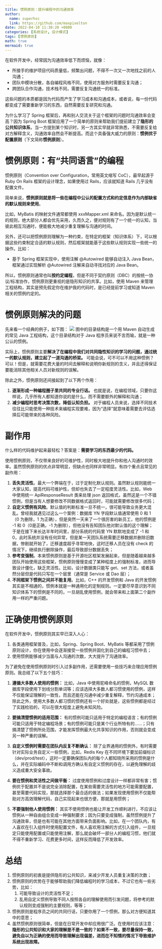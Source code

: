 ```yaml
---
title: 惯例原则：提升编程中的沟通效率 
author:
  name: superhsc
  link: https://github.com/maxpixelton
date: 2022-04-10 11:30:20 +0800
categories: [系统设计, 设计模式]
tags: [惯例原则]
math: true
mermaid: true
---
```


在软件开发中，经常因为沟通效率低下而烦恼，就像：
- 所接手的维护项目代码质量低，频繁出问题，不得不一次又一次地找之前的人沟通；
- 团队中模块分散，各自编程风格不同，使用对方服务时需要反复沟通；
- 跨团队合作沟通，技术栈不同，需要反复沟通统一的标准。

这些问题的本质都是因为代码而产生了学习成本和沟通成本，或者说，每一份代码都变成了需要重新学习的东西，自然需要反复研究和沟通。

为什么学习了 Spring 框架后，再和别人交流关于这个框架的问题时沟通效率会变高？因为 Spring Boot 框架应用了一个简单的原则来帮助我们提前建立了**隐形的公共知识体系**，当一方提到某个知识时，另一方其实早就非常熟悉，不需要反复给对方解释含义，沟通效率自然会不断提高。而这个具备强大威力的原则：**惯例优于配置原则**（下文简称**惯例原则**）。

# 惯例原则：有“共同语言”的编程
惯例原则（Convention over Configuration，常用英文缩写 CoC），最早起源于 Ruby On Rails 框架的设计理念，如果使用过 Rails，应该就知道 Rails 几乎没有配置文件。

简单来说，**惯例原则就是将一些在编程中公认的配置方式和约定信息作为内部缺省的默认规则来使用**。

比如，MyBatis 的映射文件通常都使用 xxxMapper.xml 来命名。因为是默认统一的规则，绝大部分人都会优先采用，久而久之，便对规则有了一个统一的认知，当彼此相互沟通时，便能极大地减少重复理解与沟通的时间。

另外，还可以把惯例原则理解为一种约束，在特定的框架（知识体系）下，可以根据这些约束制定合适的默认规则，然后框架就能基于这些默认规则实现一些统一的操作。比如：
- 基于 Spring 框架实现中，使用注解 @Autowired 能够自动注入 Java Bean，框架通过实现解析 @Autowired 注解来自动寻找对应的 Java Bean。

所以，惯例原则通常也叫**按约定编程**，但是不同于契约原则（DBC）的按统一协议/标准协作，惯例原则更重视的是隐形知识的共享。比如，使用 Maven 来管理工程结构，其实是预先假定你在维护我的代码时，是已经提前学习或知道 Maven 相关的惯例约定的。

# 惯例原则解决的问题

先来看一个经典的例子，如下图：
![](https://maxpixelton.github.io/images/assert/design-patterns/coc.jpg)
图中的目录结构是一个用 Maven 自动生成的常见 Java 工程结构，这个目录结构对于 Java 程序员来说不言而喻，就是一种公认的惯例。

实际上，惯例原则主要**解决了在编程中我们对共同隐性知识的学习的问题，通过统一的默认规则，建立起了一道沟通的桥梁。**
可能会说，可不可以不用这种惯例？可以！但是，就需要花费大量的时间去解释和说明你新规则的含义，并且还得保证要能消除其他相关人员对新规则的误解。

除此之外，惯例原则还间接起到了以下两个作用：
1. **逐渐形成一种编程圈子里共同的专业行话。** 也就是说，在编程领域，只要你这样说，几乎所有人都知道你说的是什么，而不需要额外的解释和沟通；
2. **减少编程时思考决策次数，降低认知负担。** 对于编程人员来说，选择不同技术往往比只能使用一种技术来编程实现要难，因为“选择”就意味着需要去评估选择后可能带来的各种风险。

# 副作用
什么样的代码维护起来最轻松？答案是：**需要学习的东西最少的代码。**

使用惯例原则，不仅带来良好的可维护性，同时极大地提升你和他人沟通时的效率。虽然惯例原则的优点非常明显，但缺点也同样非常明显。有四个重点且常见的副作用：
1. **丢失灵活性**。最大一个弊端在于，过于定制化默认规则。虽然默认规则能统一大家认知，提高代码可维护性，但却也失去了一定程度灵活性。比如，Web 中使用统一 ApiResponseResult 类来处理 json 返回格式，虽然这是一个不错惯例，但是当有人想要修改不同数据格式返回时，可能就需要修改很多代码；
2. **自定义惯例有风险**。默认值的判断标准一旦不统一，很可能导致业务更大混乱。曾经我就遇见过这么一个案例：数据库 YN 字段默认值通常使用 0 和 1（0 为删除，1 为正确），但是突然一天来了一个很厉害的新员工，他的惯例是 -1 和 0（0是正确，-1 为删除），但他没有告知团队他对默认值的这个理解；于是在接下来长达半年时间里，部分系统的代码里 YN 默默地变成了 -1 和 0，此时系统并没有任何异常，但是某一天团队系统需要迁移数据并删除旧数据，惨剧就开始了，迁移速度超乎寻常地快，这时迁移人员在没有 check 的情况下，继续执行删除操作，最后导致部分数据丢失；
3. **参考变强制**。本来惯例原则是基于开源社区框架发展起来，但是随着越来越多团队开始使用这些框架，惯例原则慢慢变成了某种程度上的强制标准，进而导致设计僵化，缺乏灵活性。比如，设计数据类只能写 get、set 方法，或者虽然分层但是代码只写在一个层里（通常是 Service 或 Dao 层）；
4. **不同框架下惯例之间并不能复用**。比如，C++ 的开发惯例和 Java 的开发惯例其实是不相通的，惯例本就是一种通用化的定制规则。一定要尽早意识到不同知识体系下的惯例是不同的，一旦胡乱使用惯例，就会带来和上面第二个副作用一样的严重问题。

# 正确使用惯例原则
在软件开发中，惯例原则其实早已深入人心：
1. 各类通用框架普及，比如，Spring、Spring Boot、MyBatis 等都采用了惯例原则设计，你在使用中会逐渐接受一些惯例并固化到自己的编程习惯中去；
2. 使用惯例能够减少当面与人沟通的次数，大大提升了沟通效率。

为了避免在使用惯例原则时引入过多副作用，还需要使用一些技巧来合理应用惯例原则。我总结了以下五个技巧：
1. **遵循大多数人使用的惯例：**
   比如，Java 中使用驼峰命名的惯例，MySQL 数据库字段使用下划线分割单词等；应该选择大多数人都习惯使用的惯例，这样不仅能保证理解的一致性，而且还能在沟通中减少重复解释，节约沟通成本；除此之外，使用大多数人都习惯的惯例还有一个好处就是，这些惯例都是经过了实践检验的，可以在很大程度上避免未知风险。
   
2. **要搞清楚惯例的适用范围：**
   有的惯例可能只适用于特定的编程语言；有的惯例可能只适用于特定编程场景；有的惯例可能只是某个行业所特有的……；只有搞清楚了惯例所处范围，才能发挥惯例最大化共享知识的作用，否则就会变成另一种严重的误解。
   
3. **自定义惯例时需要在团队内反复不断确认：**
   除了业界通用的惯例外，有时需要针对实际业务自定义一些惯例，比如，Redis Key 在不同环境下要加前缀标识（dev/prod/test），这时一定要确保团队内的每个人都知晓所采用的惯例是什么，并在实际编码中不断和调用方确认有自定义惯例的存在，以避免理解的歧义造成重大安全事故。

4. **要在惯例和灵活性之间做平衡：**
   过度使用惯例和过度设计一样都非常有害；惯例优于配置并不是说完全消除配置，在某些需要灵活性的地方可能需要配置，甚至需要代码实现，那就选择那个最合适的做法；如果发现使用惯例不仅能帮助对方高效理解代码，自己实现起来也很方便，那就是用惯例；

5. **不要强制他人使用惯例：**
   其实不使用惯例也能让开发工作顺利进行，不应该让惯例从一种自由组合变成一种强制要求；因为只要变成强制，虽然惯例提升了沟通效率，但是也有可能在其他方面带来负面影响。比如，在一个团队内，有人喜欢在引入组件时使用配置文件，有人喜欢用注解的方式引入组件，一旦规定只能使用配置或只能使用注解，那么就会破坏一部分人的编程习惯，他们就不得不重新学习、花费更多时间，这样反而降低了开发效率。


# 总结
1. 惯例原则的初衷是提供隐形的公共知识，来减少开发人员重复决策的次数；
2. 惯例原则的优势在于能够帮助我们降低编程时的学习成本，不过它也有一些劣势，比如：
   1. 可能导致设计的灵活性不足；
   2. 乱用自定义惯例导致不同人按照各自的理解使用而引发问题，将参考的默认规则变成强制的主要规则，等等；
3. 惯例原则是程序员之间的共同行话，只要你用了一个惯例，那么对方便知道其中的意思；
4. 虽然惯例原则很简单，但是在日常开发中却应用很广泛。在使用时应该注意：**隐形的公共知识和大家的理解是不是一致的？如果不一致，要尽量保持一致，避免自以为正确的使用而导致理解出现偏差，进而在不知情的情况下导致维护系统出现故障。**
